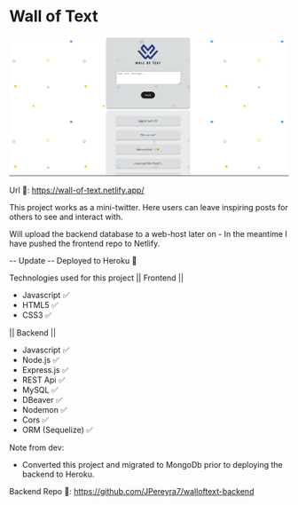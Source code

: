 # Wall of Text
![alt text](https://github.com/JPereyra7/walloftext-frontend/blob/main/src/img/ghscreenhot.png?raw=true)

Url 🔗: https://wall-of-text.netlify.app/

This project works as a mini-twitter. Here users can leave inspiring posts for others to see and interact with. 

Will upload the backend database to a web-host later on - In the meantime I have pushed the frontend repo to Netlify.

-- Update --
Deployed to Heroku 🚀

Technologies used for this project
|| Frontend || 
- Javascript ✅
- HTML5 ✅
- CSS3 ✅

|| Backend ||
- Javascript ✅
- Node.js ✅
- Express.js ✅
- REST Api ✅
- MySQL ✅
- DBeaver ✅
- Nodemon ✅
- Cors ✅
- ORM (Sequelize) ✅

Note from dev:
- Converted this project and migrated to MongoDb prior to deploying the backend to Heroku.  

Backend Repo 🔗: https://github.com/JPereyra7/walloftext-backend
